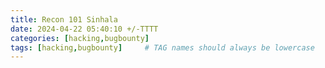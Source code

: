 ```yaml
---
title: Recon 101 Sinhala
date: 2024-04-22 05:40:10 +/-TTTT
categories: [hacking,bugbounty]
tags: [hacking,bugbounty]     # TAG names should always be lowercase
---
```

